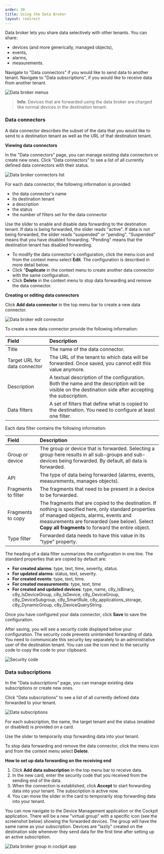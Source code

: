 ```yaml
---
order: 30
title: Using the Data Broker
layout: redirect
---
```


<a name="data-broker"></a>
Data broker lets you share data selectively with other tenants. You can share:

- devices (and more generically, managed objects),
- events,
- alarms,
- measurements.

Navigate to "Data connectors" if you would like to send data to another tenant. Navigate to "Data subscriptions", if you would like to receive data from another tenant.

<img src="/guides/images/users-guide/data-broker-on-navigator.PNG" alt="Data broker menus" >

>**Info**: Devices that are forwarded using the data broker are charged like normal devices in the destination tenant.

### <a name="data-broker-connectors"></a> Data connectors

A data connector describes the subset of the data that you would like to send to a destination tenant as well as the URL of that destination tenant.

<a name="data-broker-connectors-list"></a> **Viewing data connectors**

In the "Data connectors" page, you can manage existing data connectors or create new ones. Click "Data connectors" to see a list of all currently defined data connectors with their status.

![Data broker connectors list](/guides/images/users-guide/data-broker-connectors-list.PNG)

For each data connector, the following information is provided:

* the data connector's name
* its destination tenant
* a description
* the status
* the number of filters set for the data connector

Use the slider to enable and disable data forwarding to the destination tenant. If data is being forwarded, the slider reads "active". If data is not being forwarded, the slider reads "suspended" or "pending". "Suspended" means that you have disabled forwarding. "Pending" means that the destination tenant has disabled forwarding.

* To modify the data connector's configuration, click the menu icon and from the context menu select **Edit**. The configuration is described in more detail below.
* Click "**Duplicate** in the context menu to create another data connector with the same configuration.
* Click **Delete** in the context menu to stop data forwarding and remove the data connector.

<a name="data-broker-connector-edit"></a> **Creating or editing data connectors**

Click **Add data connector** in the top menu bar to create a new data connector.

![Data broker edit connector](/guides/images/users-guide/data-broker-edit-connector.PNG)

To create a new data connector provide the following information:

|Field|Description|
|:---|:---|
|Title|The name of the data connector.
|Target URL for data connector|The URL of the tenant to which data will be forwarded. Once saved, you cannot edit this value anymore.
|Description|A textual description of the configuration. Both the name and the description will be visible on the destination side after accepting the subscription.
|Data filters|A set of filters that define what is copied to the destination. You need to configure at least one filter.

Each data filter contains the following information:

|Field|Description|
|:---|:---|
|Group or device|The group or device that is forwarded. Selecting a group here results in all sub-groups and sub-devices being forwarded. By default, all data is forwarded.
|API|The type of data being forwarded (alarms, events, measurements, manages objects).
|Fragments to filter|The fragments that need to be present in a device to be forwarded.
|Fragments to copy|The fragments that are copied to the destination. If nothing is specified here, only standard properties of managed objects, alarms, events and measurements are forwarded (see below). Select **Copy all fragments** to forward the entire object.
|Type filter|Forwarded data needs to have this value in its "type" property.

The heading of a data filter summarizes the configuration in one line. The standard properties that are copied by default are:

* **For created alarms**: type, text, time, severity, status.
* **For updated alarms**: status, text, severity.
* **For created events**: type, text, time.
* **For created measurements**: type, text, time
* **For created and updated devices**: type, name, c8y&#95;IsBinary, c8y&#95;IsDeviceGroup, c8y&#95;IsDevice, c8y&#95;DeviceGroup, c8y&#95;DeviceSubgroup, c8y&#95;SmartRule, c8y&#95;applications&#95;storage, c8y&#95;DynamicGroup, c8y&#95;DeviceQueryString.

Once you have configured your data connector, click **Save** to save the configuration. 

After saving, you will see a security code displayed below your configuration. The security code prevents unintended forwarding of data. You need to communicate this security key separately to an administrative user of the destination tenant. You can use the icon next to the security code to copy the code to your clipboard.

![Security code](/guides/images/users-guide/securitycode.png)

### <a name="data-broker-subscriptions"></a> Data subscriptions

In the "Data subscriptions" page, you can manage existing data subscriptions or create new ones. 

Click "Data subscriptions" to see a list of all currently defined data forwarded to your tenant. 

<img src="/guides/images/users-guide/Administration/Admin_Subscriptions.png" alt="Data subscriptions" >

For each subscription, the name, the target tenant and the status (enabled or disabled) is provided on a card.

Use the slider to temporarily stop forwarding data into your tenant.

To stop data forwarding and remove the data connector, click the menu icon and from the context menu select **Delete**.

**How to set up data forwarding on the receiving end**

1. Click **Add data subscription** in the top menu bar to receive data. 
2. In the new card, enter the security code that you received from the sending end of the data.
3. When the connection is established, click **Accept** to start forwarding data into your tenant. The subscription is active now.
4. You can move the slider in the card to temporarily stop forwarding data into your tenant.

You can now navigate to the Device Management application or the Cockpit application. There will be a new "virtual group" with a specific icon (see the screenshot below) showing the forwarded devices. The group will have the same name as your subscription. Devices are "lazily" created on the destination side whenever they send data for the first time after setting up an active subscription.

![Data broker group in cockpit app](/guides/images/users-guide/data-broker-group-created.PNG)
